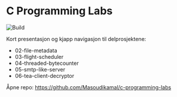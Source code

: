 ﻿<link rel="stylesheet" href="/assets/css/style.css">

# C Programming Labs

![Build](https://github.com/Masoudikamal/c-programming-labs/actions/workflows/build.yml/badge.svg)

Kort presentasjon og kjapp navigasjon til delprosjektene:

- 02-file-metadata
- 03-flight-scheduler
- 04-threaded-bytecounter
- 05-smtp-like-server
- 06-tea-client-decryptor

Åpne repo: <https://github.com/Masoudikamal/c-programming-labs>

